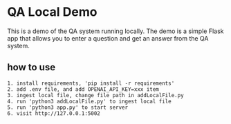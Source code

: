 QA Local Demo
=============

This is a demo of the QA system running locally. The demo is a simple Flask app that allows you to enter a question and get an answer from the QA system. 

 how to use
 ---
    1. install requirements, 'pip install -r requirements'
    2. add .env file, and add OPENAI_API_KEY=xxx item
    3. ingest local file, change file path in addLocalFile.py
    4. run 'python3 addLocalFile.py' to ingest local file
    5. run 'python3 app.py' to start server
    6. visit http://127.0.0.1:5002